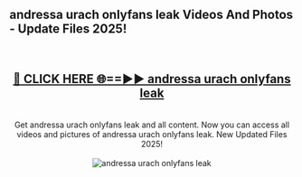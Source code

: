 <h2>andressa urach onlyfans leak Videos And Photos - Update Files 2025!</h2>
<br>
<div align="center">
<h2><a href="https://linkcuts.com/hfmhzwbr" rel="nofollow">🔴 CLICK HERE 🌐==►► andressa urach onlyfans leak</a></h2>
<br>
Get andressa urach onlyfans leak and all content. Now you can access all videos and pictures of andressa urach onlyfans leak. New Updated Files 2025!
<br>
<br>
<a href="https://linkcuts.com/hfmhzwbr" rel="nofollow" data-target="animated-image.originalLink"><img src="https://i.ibb.co.com/WyWwxjT/player-gif2.gif" alt="andressa urach onlyfans leak" style="max-width: 100%; display: inline-block;" data-target="animated-image.originalImage"></a>
</div>
<br>